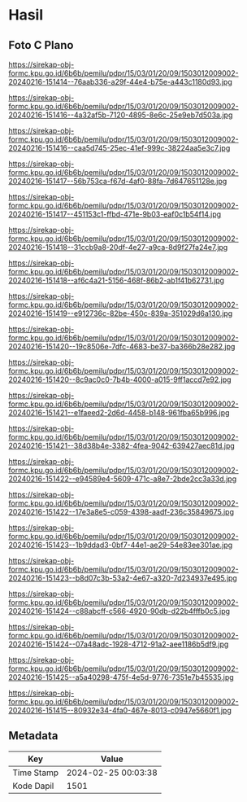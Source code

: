 # Hasil

## Foto C Plano

https://sirekap-obj-formc.kpu.go.id/6b6b/pemilu/pdpr/15/03/01/20/09/1503012009002-20240216-151414--76aab336-a29f-44e4-b75e-a443c1180d93.jpg

https://sirekap-obj-formc.kpu.go.id/6b6b/pemilu/pdpr/15/03/01/20/09/1503012009002-20240216-151416--4a32af5b-7120-4895-8e6c-25e9eb7d503a.jpg

https://sirekap-obj-formc.kpu.go.id/6b6b/pemilu/pdpr/15/03/01/20/09/1503012009002-20240216-151416--caa5d745-25ec-41ef-999c-38224aa5e3c7.jpg

https://sirekap-obj-formc.kpu.go.id/6b6b/pemilu/pdpr/15/03/01/20/09/1503012009002-20240216-151417--56b753ca-f67d-4af0-88fa-7d647651128e.jpg

https://sirekap-obj-formc.kpu.go.id/6b6b/pemilu/pdpr/15/03/01/20/09/1503012009002-20240216-151417--451153c1-ffbd-471e-9b03-eaf0c1b54f14.jpg

https://sirekap-obj-formc.kpu.go.id/6b6b/pemilu/pdpr/15/03/01/20/09/1503012009002-20240216-151418--31ccb9a8-20df-4e27-a9ca-8d9f27fa24e7.jpg

https://sirekap-obj-formc.kpu.go.id/6b6b/pemilu/pdpr/15/03/01/20/09/1503012009002-20240216-151418--af6c4a21-5156-468f-86b2-ab1f41b62731.jpg

https://sirekap-obj-formc.kpu.go.id/6b6b/pemilu/pdpr/15/03/01/20/09/1503012009002-20240216-151419--e912736c-82be-450c-839a-351029d6a130.jpg

https://sirekap-obj-formc.kpu.go.id/6b6b/pemilu/pdpr/15/03/01/20/09/1503012009002-20240216-151420--19c8506e-7dfc-4683-be37-ba366b28e282.jpg

https://sirekap-obj-formc.kpu.go.id/6b6b/pemilu/pdpr/15/03/01/20/09/1503012009002-20240216-151420--8c9ac0c0-7b4b-4000-a015-9ff1accd7e92.jpg

https://sirekap-obj-formc.kpu.go.id/6b6b/pemilu/pdpr/15/03/01/20/09/1503012009002-20240216-151421--e1faeed2-2d6d-4458-b148-961fba65b996.jpg

https://sirekap-obj-formc.kpu.go.id/6b6b/pemilu/pdpr/15/03/01/20/09/1503012009002-20240216-151421--38d38b4e-3382-4fea-9042-639427aec81d.jpg

https://sirekap-obj-formc.kpu.go.id/6b6b/pemilu/pdpr/15/03/01/20/09/1503012009002-20240216-151422--e94589e4-5609-471c-a8e7-2bde2cc3a33d.jpg

https://sirekap-obj-formc.kpu.go.id/6b6b/pemilu/pdpr/15/03/01/20/09/1503012009002-20240216-151422--17e3a8e5-c059-4398-aadf-236c35849675.jpg

https://sirekap-obj-formc.kpu.go.id/6b6b/pemilu/pdpr/15/03/01/20/09/1503012009002-20240216-151423--1b9ddad3-0bf7-44e1-ae29-54e83ee301ae.jpg

https://sirekap-obj-formc.kpu.go.id/6b6b/pemilu/pdpr/15/03/01/20/09/1503012009002-20240216-151423--b8d07c3b-53a2-4e67-a320-7d234937e495.jpg

https://sirekap-obj-formc.kpu.go.id/6b6b/pemilu/pdpr/15/03/01/20/09/1503012009002-20240216-151424--c88abcff-c566-4920-90db-d22b4fffb0c5.jpg

https://sirekap-obj-formc.kpu.go.id/6b6b/pemilu/pdpr/15/03/01/20/09/1503012009002-20240216-151424--07a48adc-1928-4712-91a2-aee1186b5df9.jpg

https://sirekap-obj-formc.kpu.go.id/6b6b/pemilu/pdpr/15/03/01/20/09/1503012009002-20240216-151425--a5a40298-475f-4e5d-9776-7351e7b45535.jpg

https://sirekap-obj-formc.kpu.go.id/6b6b/pemilu/pdpr/15/03/01/20/09/1503012009002-20240216-151415--80932e34-4fa0-467e-8013-c0947e5660f1.jpg


## Metadata

| Key        | Value               |
| ---------- | ------------------- |
| Time Stamp | 2024-02-25 00:03:38 |
| Kode Dapil | 1501                |




